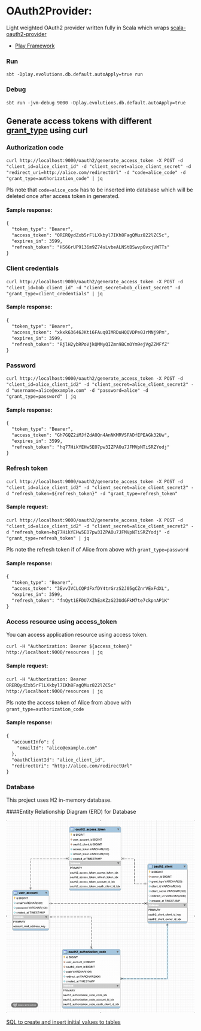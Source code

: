 # OAuth2Provider:

Light weighted OAuth2 provider written fully in Scala which wraps [scala-oauth2-provider](https://github.com/nulab/scala-oauth2-provider)

- [Play Framework](https://www.playframework.com/)

### Run

```
sbt -Dplay.evolutions.db.default.autoApply=true run
```

### Debug

```
sbt run -jvm-debug 9000 -Dplay.evolutions.db.default.autoApply=true
```

## Generate access tokens with different [grant_type](https://oauth.net/2/grant-types/) using curl

### Authorization code

```
curl http://localhost:9000/oauth2/generate_access_token -X POST -d "client_id=alice_client_id" -d "client_secret=alice_client_secret" -d "redirect_uri=http://alice.com/redirectUrl" -d "code=alice_code" -d "grant_type=authorization_code" | jq
```
Pls note that `code=alice_code` has to be inserted into database which will be deleted once after access token in generated.

#### Sample response:
```
{
  "token_type": "Bearer",
  "access_token": "0RERQydZxb5rFlLXkbyl7IKh8FagQMuz822lZC5c",
  "expires_in": 3599,
  "refresh_token": "H566rUP9136m9Z74sLvbeALNStBSwvpGvxjVWTTs"
}
```


### Client credentials

```
curl http://localhost:9000/oauth2/generate_access_token -X POST -d "client_id=bob_client_id" -d "client_secret=bob_client_secret" -d "grant_type=client_credentials" | jq
```

#### Sample response:
```
{
  "token_type": "Bearer",
  "access_token": "xkxk63646JKti6FAuq0IMRDuHQQVDPe0JrMNj9Pm",
  "expires_in": 3599,
  "refresh_token": "RjlH2ybRPoVjkQMMyQIZmn9BCmOYm9ejVgZZMFfZ"
}
```

### Password

```
curl http://localhost:9000/oauth2/generate_access_token -X POST -d "client_id=alice_client_id2" -d "client_secret=alice_client_secret2" -d "username=alice@example.com" -d "password=alice" -d "grant_type=password" | jq
```

#### Sample response:
```
{
  "token_type": "Bearer",
  "access_token": "Gh7GQZ2iMJfZdAOQn4AnNKMRVSFADfEPEAGk32Uw",
  "expires_in": 3599,
  "refresh_token": "hq77HikYEHw5EO7pw3IZPAOu7JFMVpNTiSRZYodj"
}
```

### Refresh token

```
curl http://localhost:9000/oauth2/generate_access_token -X POST -d "client_id=alice_client_id2" -d "client_secret=alice_client_secret2" -d "refresh_token=${refresh_token}" -d "grant_type=refresh_token"
```

#### Sample request: 
``` 
curl http://localhost:9000/oauth2/generate_access_token -X POST -d "client_id=alice_client_id2" -d "client_secret=alice_client_secret2" -d "refresh_token=hq77HikYEHw5EO7pw3IZPAOu7JFMVpNTiSRZYodj" -d "grant_type=refresh_token" | jq
``` 
Pls note the refresh token if of Alice from above with `grant_type=password`

#### Sample response:
```
{
  "token_type": "Bearer",
  "access_token": "3EvvIVCLCQPdFxfDY4trGrzS2J05gCZnrVExFdXL",
  "expires_in": 3599,
  "refresh_token": "fnQyt1EFDU7XZhEaKZzG23UdGFkM7te7ckpnAP1K"
}
```

### Access resource using access_token

You can access application resource using access token.

```
curl -H "Authorization: Bearer ${access_token}" http://localhost:9000/resources | jq
```

#### Sample request: 
``` 
curl -H "Authorization: Bearer 0RERQydZxb5rFlLXkbyl7IKh8FagQMuz822lZC5c" http://localhost:9000/resources | jq
``` 
Pls note the access token of Alice from above with `grant_type=authorization_code`

#### Sample response:
```
{
  "accountInfo": {
    "emailId": "alice@example.com"
  },
  "oauthClientId": "alice_client_id",
  "redirectUri": "http://alice.com/redirectUrl"
}
```
### Database
This project uses H2 in-memory database. 

####Entity Relationship Diagram (ERD) for Database

![Entity Relationship Diagram (ERD) for database](https://github.com/tranandh87/OAuth2Provider/blob/main/ERD_Oauth2Provider.gif)

[SQL to create and insert initial values to tables](https://github.com/tranandh87/OAuth2Provider/blob/main/conf/evolutions/default/1.sql)

